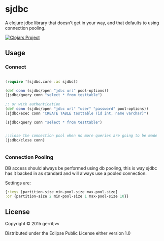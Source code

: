 # sjdbc

A clojure jdbc library that doesn't get in your way, and that defaults to using connection pooling.


[![Clojars Project](http://clojars.org/sjdbc/latest-version.svg)](http://clojars.org/sjdbc)

## Usage

### Connect

```clojure

(require '[sjdbc.core :as sjdbc])

(def conn (sjdbc/open "jdbc url" pool-options))
(jsdbc/query conn "select * from testtable")
  
;; or with authentication
(def conn (sjdbc/open "jdbc url" "user" "password" pool-options))
(sjdbc/exec conn "CREATE TABLE testtable (id int, name varchar)")

(sjdbc/query conn "select * from testtable")


;;close the connection pool when no more queries are going to be made
(jsdbc/close conn)
  

```


### Connection Pooling

DB access should always be performed using db pooling, this is way sjdbc has it backed in as standard and 
will always use a pooled connection.

Settings are:

```clojure
{:keys [partition-size min-pool-size max-pool-size] 
:or {partition-size 2 min-pool-size 1 max-pool-size 10}}
```

## License

Copyright © 2015 gerritjvv

Distributed under the Eclipse Public License either version 1.0
